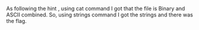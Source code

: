 As following the hint , using cat command I got that the file is Binary and ASCII combined. So, using strings command I got the strings and there was the flag.